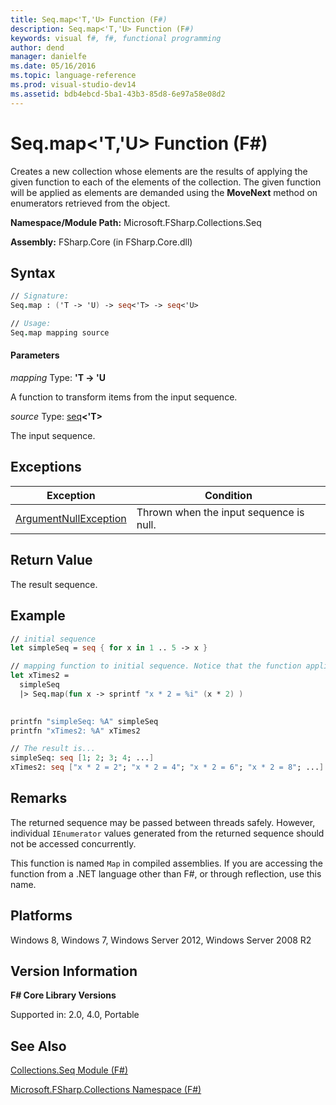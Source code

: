 ```yaml
---
title: Seq.map<'T,'U> Function (F#)
description: Seq.map<'T,'U> Function (F#)
keywords: visual f#, f#, functional programming
author: dend
manager: danielfe
ms.date: 05/16/2016
ms.topic: language-reference
ms.prod: visual-studio-dev14
ms.assetid: bdb4ebcd-5ba1-43b3-85d8-6e97a58e08d2 
---
```


# Seq.map<'T,'U> Function (F#)

Creates a new collection whose elements are the results of applying the given function to each of the elements of the collection. The given function will be applied as elements are demanded using the **MoveNext** method on enumerators retrieved from the object.

**Namespace/Module Path:** Microsoft.FSharp.Collections.Seq

**Assembly:** FSharp.Core (in FSharp.Core.dll)


## Syntax

```fsharp
// Signature:
Seq.map : ('T -> 'U) -> seq<'T> -> seq<'U>

// Usage:
Seq.map mapping source
```

#### Parameters
*mapping*
Type: **'T -&gt; 'U**


A function to transform items from the input sequence.


*source*
Type: [seq](https://msdn.microsoft.com/library/2f0c87c6-8a0d-4d33-92a6-10d1d037ce75)**&lt;'T&gt;**


The input sequence.

## Exceptions

|Exception|Condition|
|----|----|
|[ArgumentNullException](https://msdn.microsoft.com/library/system.argumentnullexception.aspx)|Thrown when the input sequence is null.|

## Return Value
The result sequence.

## Example
```fsharp
// initial sequence 
let simpleSeq = seq { for x in 1 .. 5 -> x }

// mapping function to initial sequence. Notice that the function applied by map can return any data type to the new sequence.
let xTimes2 = 
  simpleSeq
  |> Seq.map(fun x -> sprintf "x * 2 = %i" (x * 2) )
  

printfn "simpleSeq: %A" simpleSeq
printfn "xTimes2: %A" xTimes2

// The result is...
simpleSeq: seq [1; 2; 3; 4; ...]
xTimes2: seq ["x * 2 = 2"; "x * 2 = 4"; "x * 2 = 6"; "x * 2 = 8"; ...]
```

## Remarks
The returned sequence may be passed between threads safely. However, individual `IEnumerator` values generated from the returned sequence should not be accessed concurrently.

This function is named `Map` in compiled assemblies. If you are accessing the function from a .NET language other than F#, or through reflection, use this name.


## Platforms
Windows 8, Windows 7, Windows Server 2012, Windows Server 2008 R2


## Version Information
**F# Core Library Versions**

Supported in: 2.0, 4.0, Portable




## See Also
[Collections.Seq Module &#40;F&#35;&#41;](Collections.Seq-Module-%5BFSharp%5D.md)

[Microsoft.FSharp.Collections Namespace &#40;F&#35;&#41;](Microsoft.FSharp.Collections-Namespace-%5BFSharp%5D.md)

